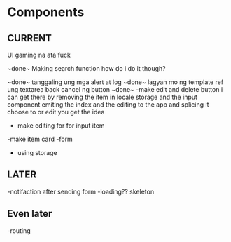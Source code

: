 # Components

## CURRENT

UI gaming na ata fuck

~done~
Making search function
how do i do it though?

~done~
tanggaling ung mga alert at log
~done~
lagyan mo ng template ref ung textarea back cancel ng button
~done~
-make edit and delete button
i can get there by removing the item in locale storage and the input component emiting the index and the editing to the app and splicing it choose to or edit you get the idea

- make editing for for input item

-make item card
-form

- using storage

## LATER

-notifaction after sending form
-loading?? skeleton

## Even later

-routing
